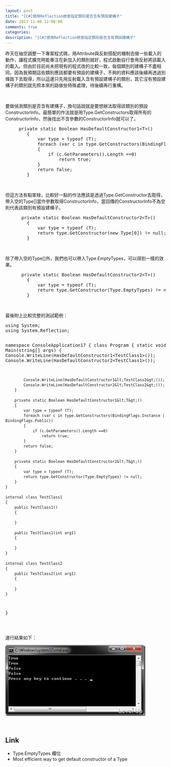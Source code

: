 ```yaml
---
layout: post
title: "[C#]使用Reflection檢查指定類別是否含有預設建構子"
date: 2013-11-06 12:00:00
comments: true
categories: 
description: "[C#]使用Reflection檢查指定類別是否含有預設建構子"
---
```

<p>昨天在抽空調整一下專案程式碼，用Attribute與反射搭配的機制去做一些載入的動作，讓程式擴充時能專注在新加入的類別就好，程式啟動自行會用反射將該載入的載入。但由於目前尚未把現有的程式改的比較一致，每個類別的建構子不盡相同，因為我預期這些類別應該都要有預設的建構子，不夠的資料應該後續再透過別條路下去取得，所以這邊只先用反射載入含有預設建構子的類別，其它沒有預設建構子的類別就先照本來的路做些特殊處理，待後續再行重構。</p>  <p> </p>  <p>要做偵測類別是否含有建構子，換句話說就是要想辦法取得該類別的預設ConstructorInfo。最簡單的作法就是用Type.GetConstructors取得所有的ConstructorInfo，然後找出不含參數的ConstructorInfo就可以了。</p>  <div style="padding-bottom: 0px; margin: 0px; padding-left: 0px; padding-right: 0px; display: inline; float: none; padding-top: 0px" id="scid:812469c5-0cb0-4c63-8c15-c81123a09de7:9f938aff-d24c-45bc-b818-9e398b2fbb06" class="wlWriterSmartContent"><pre name="code" class="c#">		private static Boolean HasDefaultConstructor1&lt;T&gt;()
		{
			var type = typeof (T);
			foreach (var c in type.GetConstructors(BindingFlags.Instance | BindingFlags.Public))
			{
				if (c.GetParameters().Length ==0)
					return true;
			}
			return false;
		}</pre></div>

<p> </p>

<p>但這方法有點笨矬，比較好一點的作法應該是透過Type.GetConstructor去取得，帶入空的Type[]當作參數取得ConstructorInfo，當回傳的ConstructorInfo不為空則代表該類別有預設建構子。</p>

<div style="padding-bottom: 0px; margin: 0px; padding-left: 0px; padding-right: 0px; display: inline; float: none; padding-top: 0px" id="scid:812469c5-0cb0-4c63-8c15-c81123a09de7:398cb36f-e63f-4466-b644-ccf1a1906f73" class="wlWriterSmartContent"><pre name="code" class="c#">		private static Boolean HasDefaultConstructor2&lt;T&gt;()
		{
			var type = typeof (T);
			return type.GetConstructor(new Type[0]) != null;
		}</pre></div>

<p> </p>

<p>除了帶入空的Type[]外，我們也可以帶入Type.EmptyTypes，可以得到一樣的效果。</p>

<div style="padding-bottom: 0px; margin: 0px; padding-left: 0px; padding-right: 0px; display: inline; float: none; padding-top: 0px" id="scid:812469c5-0cb0-4c63-8c15-c81123a09de7:9f242dd3-ddcf-4ee2-b29a-b7d5d1531a6b" class="wlWriterSmartContent"><pre name="code" class="c#">		private static Boolean HasDefaultConstructor2&lt;T&gt;()
		{
			var type = typeof (T);
			return type.GetConstructor(Type.EmptyTypes) != null;
		}</pre></div>

<p> </p>

<p>最後附上比較完整的測試範例：</p>

<div style="padding-bottom: 0px; margin: 0px; padding-left: 0px; padding-right: 0px; display: inline; float: none; padding-top: 0px" id="scid:812469c5-0cb0-4c63-8c15-c81123a09de7:73fcebe8-59ac-44ca-bc97-1666cd6d9f79" class="wlWriterSmartContent"><pre name="code" class="c#">using System;
using System.Reflection;

namespace ConsoleApplication17
{
	class Program
	{
		static void Main(string[] args)
		{
			Console.WriteLine(HasDefaultConstructor1&lt;TestClass1&gt;());
			Console.WriteLine(HasDefaultConstructor2&lt;TestClass1&gt;());

			Console.WriteLine(HasDefaultConstructor1&lt;TestClass2&gt;());
			Console.WriteLine(HasDefaultConstructor2&lt;TestClass2&gt;());
		}

		private static Boolean HasDefaultConstructor1&lt;T&gt;()
		{
			var type = typeof (T);
			foreach (var c in type.GetConstructors(BindingFlags.Instance | BindingFlags.Public))
			{
				if (c.GetParameters().Length ==0)
					return true;
			}
			return false;
		}

		private static Boolean HasDefaultConstructor2&lt;T&gt;()
		{
			var type = typeof (T);
			return type.GetConstructor(Type.EmptyTypes) != null;
		}
	}

	internal class TestClass1
	{
		public TestClass1()
		{
				
		}

		public TestClass1(int arg1)
		{
				
		}
	}

	internal class TestClass2
	{
		public TestClass2(int arg1)
		{
				
		}
	}
}</pre></div>

<p> </p>

<p>運行結果如下：</p>

<p><img style="border-bottom: 0px; border-left: 0px; border-top: 0px; border-right: 0px" border="0" alt="image" src="\images\posts\b8597596-7c07-4d7c-8880-a71a20dabf05\image_thumb.png" width="441" height="223" /> </p>

<p> </p>

<h2>Link</h2>

<ul>
  <li>Type.EmptyTypes 欄位</li>

  <li>Most efficient way to get default constructor of a Type</li>
</ul>